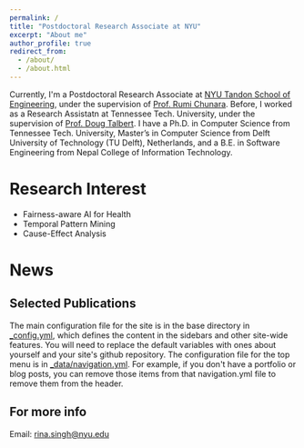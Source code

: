 ```yaml
---
permalink: /
title: "Postdoctoral Research Associate at NYU"
excerpt: "About me"
author_profile: true
redirect_from: 
  - /about/
  - /about.html
---
```


Currently, I'm a Postdoctoral Research Associate at [NYU Tandon School of Engineering](https://engineering.nyu.edu/), under the supervision of [Prof. Rumi Chunara](https://rumichunara.github.io/). Before, I worked as a Research Assistatn at Tennessee Tech. University, under the supervision of [Prof. Doug Talbert](https://users.csc.tntech.edu/~dtalbert/). I have a Ph.D. in Computer Science from Tennessee Tech. University, Master’s in Computer Science from Delft University of Technology (TU Delft), Netherlands, and a B.E. in Software Engineering from Nepal College of Information Technology.

Research Interest
======
* Fairness-aware AI for Health
* Temporal Pattern Mining
* Cause-Effect Analysis

News
======


Selected Publications
------
The main configuration file for the site is in the base directory in [_config.yml](https://github.com/academicpages/academicpages.github.io/blob/master/_config.yml), which defines the content in the sidebars and other site-wide features. You will need to replace the default variables with ones about yourself and your site's github repository. The configuration file for the top menu is in [_data/navigation.yml](https://github.com/academicpages/academicpages.github.io/blob/master/_data/navigation.yml). For example, if you don't have a portfolio or blog posts, you can remove those items from that navigation.yml file to remove them from the header. 

For more info
------
Email: rina.singh@nyu.edu
